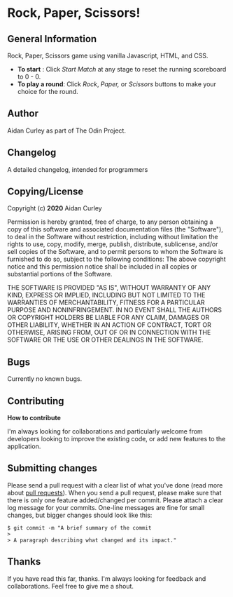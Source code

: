# Rock, Paper, Scissors!


## **General Information**

Rock, Paper, Scissors game using vanilla Javascript, HTML, and CSS.

 - **To start** :  		Click *Start Match* at any stage to reset the running scoreboard to 0 - 0. 
 - **To play a round**: 	Click *Rock*, *Paper,* or *Scissors* buttons to make your choice for the round.

## **Author**

Aidan Curley as part of The Odin Project.

## **Changelog**

A detailed changelog, intended for programmers


## **Copying/License**

Copyright (c) **2020** Aidan Curley

Permission is hereby granted, free of charge, to any person obtaining a copy of this software and associated documentation files (the "Software"), to deal in the Software without restriction, including without limitation the rights to use, copy, modify, merge, publish, distribute, sublicense, and/or sell copies of the Software, and to permit persons to whom the Software is furnished to do so, subject to the following conditions: 
The above copyright notice and this permission notice shall be included in all copies or substantial portions of the Software.

THE SOFTWARE IS PROVIDED "AS IS", WITHOUT WARRANTY OF ANY KIND, EXPRESS OR IMPLIED, INCLUDING BUT NOT LIMITED TO THE WARRANTIES OF MERCHANTABILITY, FITNESS FOR A PARTICULAR PURPOSE AND NONINFRINGEMENT. IN NO EVENT SHALL THE AUTHORS OR COPYRIGHT HOLDERS BE LIABLE FOR ANY CLAIM, DAMAGES OR OTHER LIABILITY, WHETHER IN AN ACTION OF CONTRACT, TORT OR OTHERWISE, ARISING FROM,
OUT OF OR IN CONNECTION WITH THE SOFTWARE OR THE USE OR OTHER DEALINGS IN THE SOFTWARE.


## **Bugs**

Currently no known bugs.

## **Contributing**

**How to contribute**

I'm always looking for collaborations and particularly welcome from developers looking to improve the existing code, or add new features to the application.


## Submitting changes

Please send a pull request with a clear list of what you've done (read more about [pull requests](http://help.github.com/pull-requests/)). When you send a pull request, please make sure that there is only one feature added/changed per commit. Please attach a clear log message for your commits. One-line messages are fine for small changes, but bigger changes should look like this:

```
$ git commit -m "A brief summary of the commit
> 
> A paragraph describing what changed and its impact."
```

## Thanks

If you have read this far, thanks. I'm always looking for feedback and collaborations. Feel free to give me a shout.